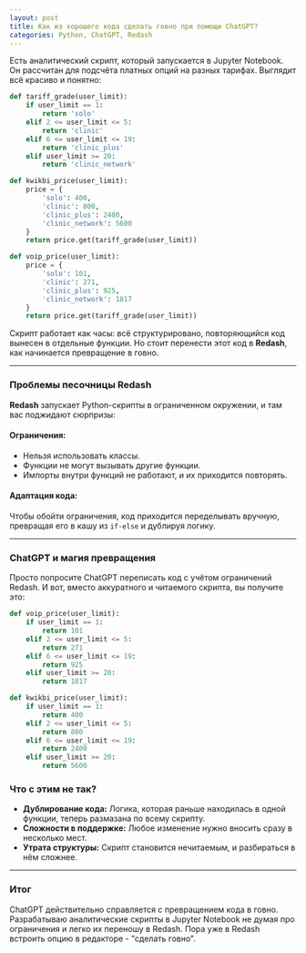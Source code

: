 ```yaml
---
layout: post
title: Как из хорошего кода сделать говно при помощи ChatGPT?
categories: Python, ChatGPT, Redash
---
```


Есть аналитический скрипт, который запускается в Jupyter Notebook. Он рассчитан для подсчёта платных опций на разных тарифах. Выглядит всё красиво и понятно:

```python
def tariff_grade(user_limit):
    if user_limit == 1:
        return 'solo'
    elif 2 <= user_limit <= 5:
        return 'clinic'
    elif 6 <= user_limit <= 19:
        return 'clinic_plus'
    elif user_limit >= 20:
        return 'clinic_network'

def kwikbi_price(user_limit):
    price = {
        'solo': 400,
        'clinic': 800,
        'clinic_plus': 2400,
        'clinic_network': 5600
    }
    return price.get(tariff_grade(user_limit))

def voip_price(user_limit):
    price = {
        'solo': 101,
        'clinic': 271,
        'clinic_plus': 925,
        'clinic_network': 1817
    }
    return price.get(tariff_grade(user_limit))
```

Скрипт работает как часы: всё структурировано, повторяющийся код вынесен в отдельные функции. Но стоит перенести этот код в **Redash**, как начинается превращение в говно.

---

### Проблемы песочницы Redash

**Redash** запускает Python-скрипты в ограниченном окружении, и там вас поджидают сюрпризы:

#### Ограничения:

- Нельзя использовать классы.
- Функции не могут вызывать другие функции.
- Импорты внутри функций не работают, и их приходится повторять.

#### Адаптация кода: 

Чтобы обойти ограничения, код приходится переделывать вручную, превращая его в кашу из `if-else` и дублируя логику.

---

### ChatGPT и магия превращения

Просто попросите ChatGPT переписать код с учётом ограничений Redash. И вот, вместо аккуратного и читаемого скрипта, вы получите это:

```python
def voip_price(user_limit):
    if user_limit == 1:
        return 101
    elif 2 <= user_limit <= 5:
        return 271
    elif 6 <= user_limit <= 19:
        return 925
    elif user_limit >= 20:
        return 1817

def kwikbi_price(user_limit):
    if user_limit == 1:
        return 400
    elif 2 <= user_limit <= 5:
        return 800
    elif 6 <= user_limit <= 19:
        return 2400
    elif user_limit >= 20:
        return 5600
```

### Что с этим не так?

- **Дублирование кода:** Логика, которая раньше находилась в одной функции, теперь размазана по всему скрипту.  
- **Сложности в поддержке:** Любое изменение нужно вносить сразу в несколько мест.  
- **Утрата структуры:** Скрипт становится нечитаемым, и разбираться в нём сложнее.  

---

### Итог

ChatGPT действительно справляется с превращением кода в говно. Разрабатываю аналитические скрипты в Jupyter Notebook не думая про ограничения и легко их переношу в Redash. Пора уже в Redash встроить опцию в редакторе - "сделать говно".